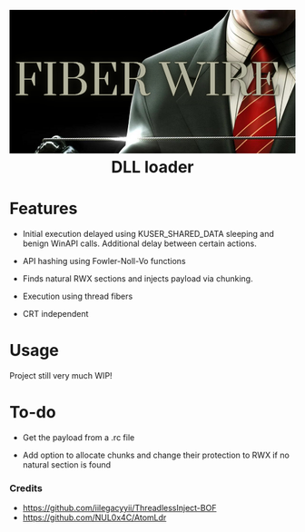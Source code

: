 <h1 align="center">
<br>
<img src="FiberWire.PNG">
<br>
DLL loader
</h1>


# Features

- Initial execution delayed using KUSER_SHARED_DATA sleeping and benign WinAPI calls. Additional delay between certain actions.

- API hashing using Fowler-Noll-Vo functions

- Finds natural RWX sections and injects payload via chunking.

- Execution using thread fibers

- CRT independent


# Usage

Project still very much WIP!


# To-do

- Get the payload from a .rc file

- Add option to allocate chunks and change their protection to RWX if no natural section is found


### Credits

- https://github.com/iilegacyyii/ThreadlessInject-BOF
- https://github.com/NUL0x4C/AtomLdr

